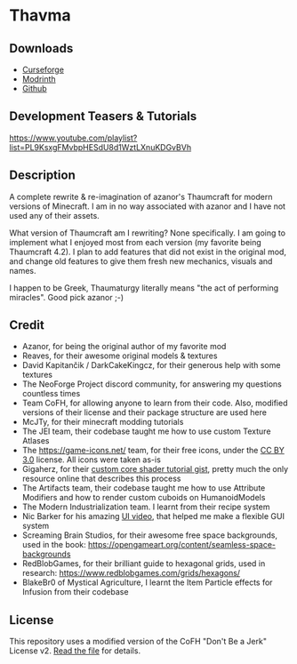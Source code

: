 # Thavma

## Downloads

- [Curseforge](https://www.curseforge.com/minecraft/mc-mods/thavma)
- [Modrinth](https://modrinth.com/mod/thavma)
- [Github](https://github.com/alegian/thavma/releases)

## Development Teasers & Tutorials

https://www.youtube.com/playlist?list=PL9KsxgFMvbpHESdU8d1WztLXnuKDGvBVh

## Description

A complete rewrite & re-imagination of azanor's Thaumcraft for modern versions of Minecraft.
I am in no way associated with azanor and I have not used any of their assets.

What version of Thaumcraft am I rewriting? None specifically. I am going to implement what
I enjoyed most from each version (my favorite being Thaumcraft 4.2). I plan to add
features that did not exist in the original mod, and change old features to give them
fresh new mechanics, visuals and names.

I happen to be Greek, Thaumaturgy literally means "the act of performing miracles".
Good pick azanor ;-)

## Credit

- Azanor, for being the original author of my favorite mod
- Reaves, for their awesome original models & textures
- David Kapitančik / DarkCakeKingcz, for their generous help with some textures
- The NeoForge Project discord community, for answering my questions countless times
- Team CoFH, for allowing anyone to learn from their code. Also, modified versions of their license and their package
  structure are used here
- McJTy, for their minecraft modding tutorials
- The JEI team, their codebase taught me how to use custom Texture Atlases
- The https://game-icons.net/ team, for their free icons, under
  the [CC BY 3.0](https://creativecommons.org/licenses/by/3.0/) license. All icons were taken as-is
- Gigaherz, for their [custom core shader tutorial gist](https://gist.github.com/gigaherz/b8756ff463541f07a644ef8f14cb10f5), pretty
  much the only resource online that describes this process
- The Artifacts team, their codebase taught me how to use Attribute Modifiers and how to render
  custom cuboids on HumanoidModels
- The Modern Industrialization team. I learnt from their recipe system
- Nic Barker for his amazing [UI video](https://youtu.be/by9lQvpvMIc), that helped me make a flexible GUI system
- Screaming Brain Studios, for their awesome free space backgrounds, used in the book: https://opengameart.org/content/seamless-space-backgrounds
- RedBlobGames, for their brilliant guide to hexagonal grids, used in research: https://www.redblobgames.com/grids/hexagons/
- BlakeBr0 of Mystical Agriculture, I learnt the Item Particle effects for Infusion from their codebase

## License

This repository uses a modified version of the CoFH "Don't Be a Jerk" License v2. [Read the file](LICENSE.md) for
details.
